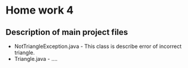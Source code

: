 # Home work 4
## Description of main project files
 * NotTriangleException.java - This class is describe error of incorrect triangle.
 * Triangle.java - ....